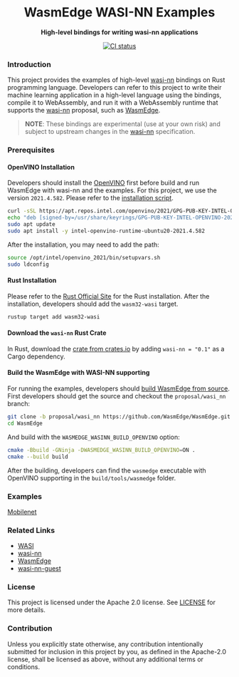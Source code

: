 <div align="center">
  <h1>WasmEdge WASI-NN Examples</h1>

  <p><strong>High-level bindings for writing wasi-nn applications</strong></p>

  <p>
    <a href="https://github.com/second-state/WasmEdge-WASINN-examples/actions?query=workflow%3ACI++">
      <img src="https://github.com/second-state/WasmEdge-WASINN-examples/actions/workflows/build.yaml/badge.svg" alt="CI status"/>
    </a>
  </p>
</div>

### Introduction

This project provides the examples of high-level [wasi-nn] bindings on Rust programming language. Developers can refer to this project to write their machine learning application in a high-level language using the bindings, compile it to WebAssembly, and run it with a WebAssembly runtime that supports the [wasi-nn] proposal, such as [WasmEdge].

> __NOTE__: These bindings are experimental (use at your own risk) and subject to upstream changes in the [wasi-nn] specification.

### Prerequisites

#### OpenVINO Installation

Developers should install the [OpenVINO] first before build and run WasmEdge with wasi-nn and the examples.
For this project, we use the version `2021.4.582`. Please refer to the [installation script](scripts/install_openvino.sh).

```bash
curl -sSL https://apt.repos.intel.com/openvino/2021/GPG-PUB-KEY-INTEL-OPENVINO-2021 | sudo gpg --dearmor > /usr/share/keyrings/GPG-PUB-KEY-INTEL-OPENVINO-2021.gpg
echo "deb [signed-by=/usr/share/keyrings/GPG-PUB-KEY-INTEL-OPENVINO-2021.gpg] https://apt.repos.intel.com/openvino/2021 all main" | sudo tee /etc/apt/sources.list.d/intel-openvino-2021.list
sudo apt update
sudo apt install -y intel-openvino-runtime-ubuntu20-2021.4.582
```

After the installation, you may need to add the path:

```bash
source /opt/intel/openvino_2021/bin/setupvars.sh
sudo ldconfig
```

[OpenVINO]: https://www.intel.com/content/www/us/en/developer/tools/openvino-toolkit/overview.html

#### Rust Installation

Please refer to the [Rust Official Site](https://www.rust-lang.org/tools/install) for the Rust installation.
After the installation, developers should add the `wasm32-wasi` target.

```bash
rustup target add wasm32-wasi
```

#### Download the `wasi-nn` Rust Crate

In Rust, download the [crate from crates.io][crates.io] by adding `wasi-nn = "0.1"` as a Cargo dependency.

[crates.io]: https://crates.io/crates/wasi-nn

#### Build the WasmEdge with WASI-NN supporting

For running the examples, developers should [build WasmEdge from source](https://wasmedge.org/book/en/extend/build.html).
First developers should get the source and checkout the `proposal/wasi_nn` branch:

```bash
git clone -b proposal/wasi_nn https://github.com/WasmEdge/WasmEdge.git
cd WasmEdge
```

And build with the `WASMEDGE_WASINN_BUILD_OPENVINO` option:

```bash
cmake -Bbuild -GNinja -DWASMEDGE_WASINN_BUILD_OPENVINO=ON .
cmake --build build
```

After the building, developers can find the `wasmedge` executable with OpenVINO supporting in the `build/tools/wasmedge` folder.

### Examples

[Mobilenet](mobilenet)

### Related Links

- [WASI]
- [wasi-nn]
- [WasmEdge]
- [wasi-nn-guest](https://github.com/radu-matei/wasi-nn-guest)

[WasmEdge]: https://wasmedge.org/
[wasi-nn]: https://github.com/WebAssembly/wasi-nn
[WASI]: https://github.com/WebAssembly/WASI

### License

This project is licensed under the Apache 2.0 license. See [LICENSE](LICENSE) for more details.

### Contribution

Unless you explicitly state otherwise, any contribution intentionally submitted for inclusion in this project by you, as defined in the Apache-2.0 license, shall be licensed as above, without any additional terms or conditions.

